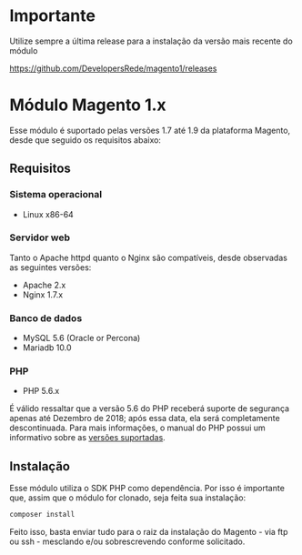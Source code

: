 # Importante

Utilize sempre a última release para a instalação da versão mais recente do módulo

https://github.com/DevelopersRede/magento1/releases

# Módulo Magento 1.x

Esse módulo é suportado pelas versões 1.7 até 1.9 da plataforma Magento, desde que seguido os requisitos abaixo:

## Requisitos

### Sistema operacional

* Linux x86-64

### Servidor web

Tanto o Apache httpd quanto o Nginx são compatíveis, desde observadas as seguintes versões:

* Apache 2.x
* Nginx 1.7.x

### Banco de dados

* MySQL 5.6 (Oracle or Percona)
* Mariadb 10.0

### PHP

* PHP 5.6.x

É válido ressaltar que a versão 5.6 do PHP receberá suporte de segurança apenas até Dezembro de 2018; após essa data,
ela será completamente descontinuada. Para mais informações, o manual do PHP possui um informativo sobre as [versões suportadas](http://php.net/supported-versions.php).

## Instalação

Esse módulo utiliza o SDK PHP como dependência. Por isso é importante que, assim que o módulo for clonado, seja feita sua instalação:

```bash
composer install
```

Feito isso, basta enviar tudo para o raiz da instalação do Magento - via ftp ou ssh - mesclando e/ou sobrescrevendo conforme solicitado.
